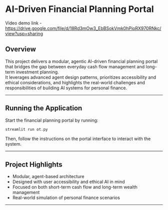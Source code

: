 # AI-Driven Financial Planning Portal

Video demo link - https://drive.google.com/file/d/18Rd3mOw3_EbBSokVmk0hPioRX970RNkc/view?usp=sharing

## Overview
This project delivers a modular, agentic AI-driven financial planning portal that bridges the gap between everyday cash flow management and long-term investment planning.  
It leverages advanced agent design patterns, prioritizes accessibility and ethical considerations, and highlights the real-world challenges and responsibilities of building AI systems for personal finance.

---

## Running the Application
Start the financial planning portal by running:

```bash
streamlit run ot.py
```

Then, follow the instructions on the portal interface to interact with the system.

---

## Project Highlights
- Modular, agent-based architecture
- Designed with user accessibility and ethical AI in mind
- Focused on both short-term cash flow and long-term wealth management
- Real-world simulation of personal finance scenarios

---

